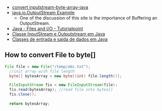 * [convert inputstream-byte-array-java](https://www.techiedelight.com/convert-inputstream-byte-array-java/)
* [java.io.OutputStream Example](https://examples.javacodegeeks.com/core-java/io/outputstream/java-io-outputstream-example/)
	* One of the discussion of this site is the importance of Buffering an OutputStream.
* [Java - Files and I/O - Tutorialpoint](https://www.tutorialspoint.com/java/java_files_io.htm)
* [Classe InputStream e Outputstream em Java](https://www.devmedia.com.br/classe-inputstream-e-outputstream-em-java/32007)
* [Classes de entrada e saída de dados em Java](https://www.devmedia.com.br/classes-de-entrada-e-saida-de-dados-em-java/26029)

## How to convert File to byte[]

```java
File file = new File("/temp/abc.txt");
  //init array with file length
  byte[] bytesArray = new byte[(int) file.length()]; 

  FileInputStream fis = new FileInputStream(file);
  fis.read(bytesArray); //read file into bytes[]
  fis.close();
			
  return bytesArray;
``` 
